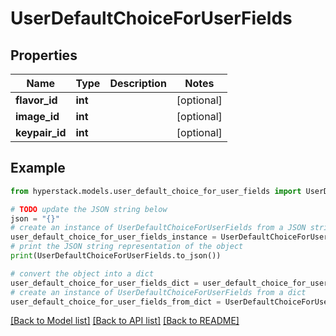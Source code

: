 # UserDefaultChoiceForUserFields


## Properties

Name | Type | Description | Notes
------------ | ------------- | ------------- | -------------
**flavor_id** | **int** |  | [optional] 
**image_id** | **int** |  | [optional] 
**keypair_id** | **int** |  | [optional] 

## Example

```python
from hyperstack.models.user_default_choice_for_user_fields import UserDefaultChoiceForUserFields

# TODO update the JSON string below
json = "{}"
# create an instance of UserDefaultChoiceForUserFields from a JSON string
user_default_choice_for_user_fields_instance = UserDefaultChoiceForUserFields.from_json(json)
# print the JSON string representation of the object
print(UserDefaultChoiceForUserFields.to_json())

# convert the object into a dict
user_default_choice_for_user_fields_dict = user_default_choice_for_user_fields_instance.to_dict()
# create an instance of UserDefaultChoiceForUserFields from a dict
user_default_choice_for_user_fields_from_dict = UserDefaultChoiceForUserFields.from_dict(user_default_choice_for_user_fields_dict)
```
[[Back to Model list]](../README.md#documentation-for-models) [[Back to API list]](../README.md#documentation-for-api-endpoints) [[Back to README]](../README.md)


